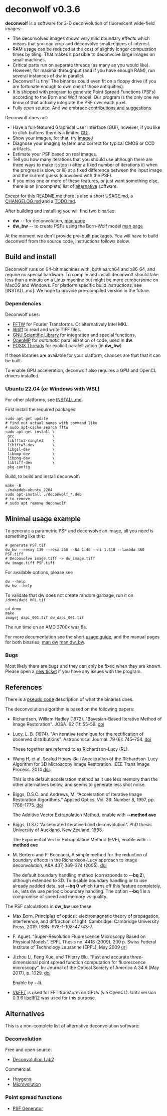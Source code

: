 # deconwolf v0.3.6

**deconwolf** is a software for 3-D deconvolution of fluorescent wide-field
images:
 - The deconvolved images shows very mild boundary effects which means that you
   can crop and deconvolve small regions of interest.
 - RAM usage can be reduced at the cost of slightly longer computation times by
   tiling. That makes it possible to deconvolve large images on small machines.
 - Critical parts run on separate threads (as many as you would
   like). However, for maximal throughput (and if you have enough
   RAM), run several instances of dw in parallel.
 - Deconwolf is tiny! The binaries could even fit on a floppy drive
   (if you are fortunate enough to own one of those antiquities).
 - It is shipped with program to generate Point Spread Functions (PSFs)
   according to the Born and Wolf model. Our program is the only one we
   know of that actually integrate the PSF over each pixel.
 - Fully open source. And we embrace [contributions and
   suggestions](CONTRIBUTING.md).

Deconwolf does not:
 - Have a full-featured Graphical User Interface (GUI), however, if you
   like to click buttons there is a limited
   [GUI](https://github.com/elgw/deconwolf-gui).
 - Show your images, for that, try [ImageJ](https://imagej.net/Welcome)
 - Diagnose your imaging system and correct for typical CMOS or CCD
   artifacts.
 - Estimate your PSF based on real images.
 - Tell you how many iterations that you should use although there are
   three ways to make it stop i) after a fixed number of iterations
   ii) when the progress is slow, or iii) at a fixed difference
   between the input image and the current guess (convolved with the PSF).
 - If you miss one or more of these features,
   or just want something else, there is an (incomplete)
   list of [alternative](#aternatives) software.

Except for this README.me there is also a short [USAGE.md](USAGE.md),
a [CHANGELOG.md](CHANGELOG.md) and a [TODO.md](TODO.md).

After building and installing you will find two binaries:
 - **dw** -- for deconvolution, [man page](doc/dw.txt)
 - **dw_bw** -- to create PSFs using the Born-Wolf model [man page](doc/dw_bw.txt)

At the moment we don't provide pre-built packages. You will have to build
deconwolf from the source code, instructions follows below.

## Build and install
Deconwolf runs on 64-bit machines with, both aarch64 and x86_64, and
require no special hardware. To compile and install deconwolf should
take less than a minute on a Linux machine but might be more
cumbersome on MacOS and Windows. For platform specific build
instructions, see [INSTALL.md].  We hope to provide pre-compiled
version in the future.

### Dependencies
Deconwolf uses:

 * [FFTW](http://www.fftw.org/fftw3_doc/) for Fourier Transforms. Or
   alternatively Intel MKL.
 * [libtiff](https://gitlab.com/libtiff/libtiff) to read and write TIFF files.
 * [GNU Scientific Library](https://www.gnu.org/software/gsl/) for
   integration and special functions.
 * [OpenMP](https://www.openmp.org/) for _automatic_ parallelization
   of code, used in **dw**.
 * [POSIX Threads](https://en.wikipedia.org/wiki/Pthreads) for
   explicit paralellization (in **dw_bw**)

If these libraries are available for your platform, chances are that
that it can be built.

To enable GPU acceleration, deconwolf also requires a GPU and OpenCL
drivers installed.

### Ubuntu 22.04 (or Windows with WSL)
For other platforms, see [INSTALL.md](INSTALL.md).

First install the required packages:

``` shell
sudo apt-get update
# find out actual names with command like
# sudo apt-cache search fftw
sudo apt-get install \
 gcc                 \
 libfftw3-single3    \
 libfftw3-dev        \
 libgsl-dev          \
 libomp-dev          \
 libpng-dev          \
 libtiff-dev         \
 pkg-config
```

Build, to build and install deconwolf:
``` shell
make -B
./makedeb-ubuntu_2204
sudo apt-install ./deconwolf_*.deb
# to remove
# sudo apt remove deconwolf
```

## Minimal usage example
To generate a parametric PSF and deconvolve an image, all you need is
something like this:

``` shell
# generate PSF.tif
dw_bw --resxy 130 --resz 250 --NA 1.46 --ni 1.518 --lambda 460 PSF.tiff
# Deconvolve image.tiff -> dw_image.tiff
dw image.tiff PSF.tiff
```
For available options, please see

``` shell
dw --help
dw_bw --help
```

To validate that dw does not create random garbage, run it on
`/demo/dapi_001.tif`


``` shell
cd demo
make
imagej dapi_001.tif dw_dapi_001.tif
```

The run time on an AMD 3700x was 8s.

For more documentation see the short [usage guide](USAGE.md), and the manual
pages for both binaries, [man dw](doc/dw.txt) [man dw_bw](doc/dw_bw.txt).


### Bugs

Most likely there are bugs and they can only be fixed when they are known.
Please open a [new ticket](https://github.com/elgw/deconwolf/issues) if you
have any issues with the program.


## References

There is a [pseudo code](PSEUDOCODE.md) description of what the binaries does.

The deconvolution algorithm is based on the following papers:

 * Richardson, William Hadley (1972). "Bayesian-Based Iterative Method of Image
   Restoration". JOSA. 62 (1): 55–59.
   [doi](https://doi.org/10.1364/JOSA.62.000055)
 * Lucy, L. B. (1974). "An iterative technique for the rectification of observed
   distributions". Astronomical Journal. 79 (6): 745–754.
   [doi](https://doi.org/10.1086%2F111605)

   These together are referred to as Richardson-Lucy
   (RL).

* Wang H, et al. Scaled Heavy-Ball Acceleration of the
   Richardson-Lucy Algorithm for 3D Microscopy Image Restoration. IEEE
   Trans Image Process. 2014 [doi](https://doi.org/10.1109/TIP.2013.2291324).

   This is the default acceleration method as it use less memory than
   the other alternatives below, and seems to generate less shot noise.

 * Biggs, D.S.C. and Andrews, M. “Acceleration of Iterative Image
   Restoration Algorithms.”  Applied Optics. Vol. 36. Number 8, 1997,
   pp. 1766–1775.  [doi](https://doi.org/10.1364/AO.36.001766)

   The Additive Vector Extrapolation Method, enable with **\--method
   ave**

 * Biggs, D.S.C “Accelerated iterative blind deconvolution”. PhD thesis.
   University of Auckland, New Zealand, 1998.

   The Exponential Vector Extrapolation Method (EVE), enable with
   **\--method eve**

 * M. Bertero and P. Boccacci, A simple method for the reduction of boundary
   effects in the Richardson-Lucy approach to image deconvolution,
   A&A 437, 369-374 (2005).
   [doi](https://doi.org/10.1051/0004-6361:20052717)

   The default boundary handling method (corresponds to **\--bq 2**),
   although extended to 3D. To disable boundary handling or to use
   already padded data, set **\--bq 0** which turns off this feature
   completely, i.e., lets dw use periodic boundary handling. The
   option **\--bq 1** is a compromise of speed and memory vs quality.

The PSF calculations in **dw_bw** use these:

 * Max Born. Principles of optics : electromagnetic theory of propagation, interference,
   and diffraction of light. Cambridge: Cambridge University Press, 2019.
   ISBN: 978-1-108-47743-7.

 * F. Aguet. “Super-Resolution Fluorescence Microscopy Based on Physical
   Models”. EPFL Thesis no. 4418 (2009), 209 p. Swiss Federal Institute of
   Technology Lausanne (EPFL), May 2009
   [url](http://bigwww.epfl.ch/publications/aguet0903.html)

 * Jizhou Li, Feng Xue, and Thierry Blu. “Fast and accurate three-dimensional
   point spread function computation for fluorescence microscopy”. In: Journal
   of the Optical Society of America A 34.6 (May 2017), p. 1029.
   [doi](https://doi.org/10.1364/josaa.34001029)

   Enable by **\--li**.

 * [VkFFT](https://github.com/DTolm/VkFFT) is used for FFT transform
   on GPUs (via OpenCL). Until version 0.3.6
   [libclfft2](https://github.com/clMathLibraries/clFFT) was used for
   this purpose.


## Alternatives
This is a non-complete list of alternative deconvolution software:

### Deconvolution
Free and open source:
 - [Deconvolution Lab2](http://bigwww.epfl.ch/deconvolution/deconvolutionlab2/)

Commercial:
 - [Huygens](https://svi.nl/HomePage)
 - [Microvolution](https://www.microvolution.com/)

### Point spread functions

- [PSF Generator](http://bigwww.epfl.ch/algorithms/psfgenerator/)

